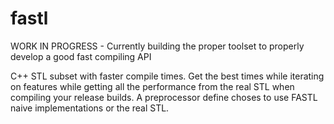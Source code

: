 # fastl

WORK IN PROGRESS - Currently building the proper toolset to properly develop a good fast compiling API

C++ STL subset with faster compile times. Get the best times while iterating on features while getting all the performance from the real STL when compiling your release builds. A preprocessor define choses to use FASTL naive implementations or the real STL.  
